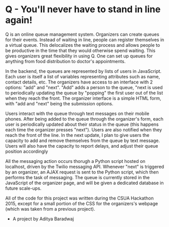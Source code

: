 # Q - You'll never have to stand in line again!

Q is an online queue management system. Organizers can create queues for their events. Instead of waiting in line, people 
can register themselves in a virtual queue. This delocalizes the waiting process and allows people to be productive in the time
that they would otherwise spend waiting. This gives organizers great flexibility in using Q. One can set up queues for anything from 
food distribution to doctor's appointments.

In the backend, the queues are represented by lists of users in JavaScript. Each user is itself a list of variables representing attributes such as 
name, contact details, etc. The organizers have access to an interface with 2 options: "add" and "next". "Add" adds a person to the queue, 
"next is used to periodically updating the queue by "popping" the first user out of the list when they reach the front. The organizer interface
is a simple HTML form, with "add and "next" being the submission options.

Users interact with the queue through text messages on their mobile phones. After being added to the queue through the organizer's form, each user is periodically
updated about their status in the queue (this happens each time the organizer presses "next"). Users are also notified when they reach the
front of the line. In the next update, I plan to give users the capacity to add and remove themselves from the queue by text message. Users
will also have the capacity to report delays, and adjust their queue position accordingly

All the messaging action occurs thorugh a Python script hosted on localhost, driven by the Twilio messaging API. Whenever "next" is triggered
by an organizer, an AJAX request is sent to the Python script, which then performs the task of messaging. The queue is
currently stored in the JavaScript of the organizer page, and will be given a dedicated database in future scale-ups. 

All of the code for this project was written during the CSUA Hackathon 2015, except for a small portion of the CSS for the organizers's
webpage (which was taken from a previous project).

- A project by Aditya Baradwaj